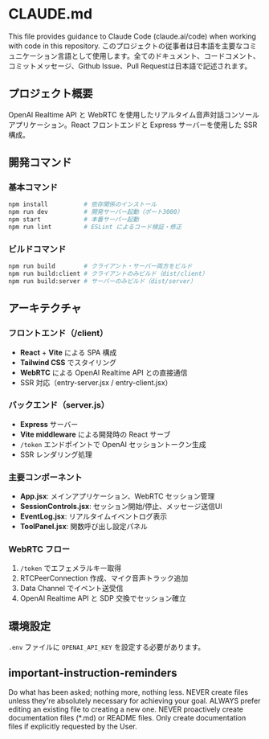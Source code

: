 # CLAUDE.md

This file provides guidance to Claude Code (claude.ai/code) when working with code in this repository.
このプロジェクトの従事者は日本語を主要なコミュニケーション言語として使用します。全てのドキュメント、コードコメント、コミットメッセージ、Github Issue、Pull Requestは日本語で記述されます。

## プロジェクト概要

OpenAI Realtime API と WebRTC を使用したリアルタイム音声対話コンソールアプリケーション。React フロントエンドと Express サーバーを使用した SSR 構成。

## 開発コマンド

### 基本コマンド

```bash
npm install          # 依存関係のインストール
npm run dev          # 開発サーバー起動（ポート3000）
npm start            # 本番サーバー起動
npm run lint         # ESLint によるコード検証・修正
```

### ビルドコマンド

```bash
npm run build        # クライアント・サーバー両方をビルド
npm run build:client # クライアントのみビルド（dist/client）
npm run build:server # サーバーのみビルド（dist/server）
```

## アーキテクチャ

### フロントエンド（/client）

- **React** + **Vite** による SPA 構成
- **Tailwind CSS** でスタイリング
- **WebRTC** による OpenAI Realtime API との直接通信
- SSR 対応（entry-server.jsx / entry-client.jsx）

### バックエンド（server.js）

- **Express** サーバー
- **Vite middleware** による開発時の React サーブ
- `/token` エンドポイントで OpenAI セッショントークン生成
- SSR レンダリング処理

### 主要コンポーネント

- **App.jsx**: メインアプリケーション、WebRTC セッション管理
- **SessionControls.jsx**: セッション開始/停止、メッセージ送信UI
- **EventLog.jsx**: リアルタイムイベントログ表示
- **ToolPanel.jsx**: 関数呼び出し設定パネル

### WebRTC フロー

1. `/token` でエフェメラルキー取得
2. RTCPeerConnection 作成、マイク音声トラック追加
3. Data Channel でイベント送受信
4. OpenAI Realtime API と SDP 交換でセッション確立

## 環境設定

`.env` ファイルに `OPENAI_API_KEY` を設定する必要があります。

## important-instruction-reminders

Do what has been asked; nothing more, nothing less.
NEVER create files unless they're absolutely necessary for achieving your goal.
ALWAYS prefer editing an existing file to creating a new one.
NEVER proactively create documentation files (*.md) or README files. Only create documentation files if explicitly requested by the User.
